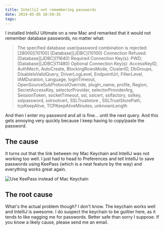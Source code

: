 ```yaml
---
title: IntelliJ not remembering passwords
date: 2019-05-05 18:59:35
tags:
---
```


I installed IntelliJ Ultimate on a new Mac and remarked that it would not remember database passwords, no matter what:

>The specified database user/password combination is rejected: [28000][10100] [Database]\[JDBC](10100) Connection Refused: [Database]\[JDBC](11640) Required Connection Key(s): PWD; [Database]\[JDBC](11480) Optional Connection Key(s): AccessKeyID, AuthMech, AutoCreate, BlockingRowsMode, ClusterID, DbGroups, DisableIsValidQuery, DriverLogLevel, EndpointUrl, FilterLevel, IAMDuration, Language, loginTimeout, OpenSourceSubProtocolOverride, plugin_name, profile, Region, SecretAccessKey, selectorProvider, selectorProviderArg, SessionToken, socketTimeout, ssl, sslcert, sslfactory, sslkey, sslpassword, sslrootcert, SSLTruststore , SSLTrustStorePath, tcpKeepAlive, TCPKeepAliveMinutes, unknownLength

And then I enter my password and all is fine... until the next query. And this gets annoying very quickly because I keep having to copy/paste the password.

## The cause

It turns out that the link between my Mac Keychain and IntelliJ was not working too well. I just had to head to Preferences and tell IntelliJ to save passwords using KeePass (which is a neat feature by the way) and everything works great again.

![Use KeePass instead of Mac Keychain](/images/690-intellij-alzheimer/solution.png)

## The root cause

What's the actual problem though? I don't know. The keychain works well and IntelliJ is awesome. I do suspect the keychain to be guiltier here, as it tends to like nagging me for passwords. Better safe than sorry I suppose. If you know a likely cause, please send me an email.